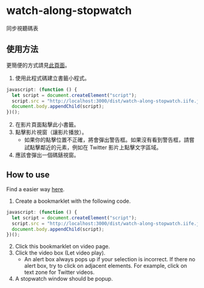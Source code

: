# watch-along-stopwatch

同步視聽碼表

## 使用方法

更簡便的方式請見[此頁面](https://xi-plus.github.io/watch-along-stopwatch/)。

1. 使用此程式碼建立書籤小程式。

```javascript
javascript: (function () {
  let script = document.createElement("script");
  script.src = "http://localhost:3000/dist/watch-along-stopwatch.iife.js";
  document.body.appendChild(script);
})();
```

2. 在影片頁面點擊此小書籤。
3. 點擊影片視窗（讓影片播放）。
   - 如果你的點擊位置不正確，將會彈出警告框。如果沒有看到警告框，請嘗試點擊鄰近的元素，例如在 Twitter 影片上點擊文字區域。
4. 應該會彈出一個碼錶視窗。

## How to use

Find a easier way [here](https://xi-plus.github.io/watch-along-stopwatch/).

1. Create a bookmarklet with the following code.

```javascript
javascript: (function () {
  let script = document.createElement("script");
  script.src = "http://localhost:3000/dist/watch-along-stopwatch.iife.js";
  document.body.appendChild(script);
})();
```

2. Click this bookmarklet on video page.
3. Click the video box (Let video play).
   - An alert box always pops up if your selection is incorrect. If there no alert box, try to click on adjacent elements. For example, click on text zone for Twitter videos.
4. A stopwatch window should be popup.
